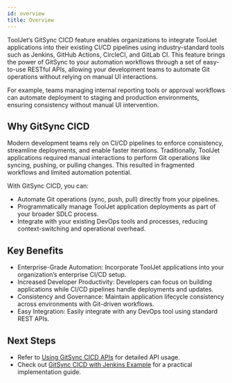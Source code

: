 ```yaml
---
id: overview
title: Overview
---
```



ToolJet’s GitSync CICD feature enables organizations to integrate ToolJet applications into their existing CI/CD pipelines using industry-standard tools such as Jenkins, GitHub Actions, CircleCI, and GitLab CI. This feature brings the power of GitSync to your automation workflows through a set of easy-to-use RESTful APIs, allowing your development teams to automate Git operations without relying on manual UI interactions.

For example, teams managing internal reporting tools or approval workflows can automate deployment to staging and production environments, ensuring consistency without manual UI intervention.

## Why GitSync CICD

Modern development teams rely on CI/CD pipelines to enforce consistency, streamline deployments, and enable faster iterations. Traditionally, ToolJet applications required manual interactions to perform Git operations like syncing, pushing, or pulling changes. This resulted in fragmented workflows and limited automation potential.

With GitSync CICD, you can:
- Automate Git operations (sync, push, pull) directly from your pipelines.
- Programmatically manage ToolJet application deployments as part of your broader SDLC process.
- Integrate with your existing DevOps tools and processes, reducing context-switching and operational overhead.

## Key Benefits
- Enterprise-Grade Automation: Incorporate ToolJet applications into your organization’s enterprise CI/CD setup.
- Increased Developer Productivity: Developers can focus on building applications while CI/CD pipelines handle deployments and updates.
- Consistency and Governance: Maintain application lifecycle consistency across environments with Git-driven workflows.
- Easy Integration: Easily integrate with any DevOps tool using standard REST APIs.

## Next Steps
- Refer to [Using GitSync CICD APIs](/docs/development-lifecycle/cicd/api-reference) for detailed API usage.
- Check out [GitSync CICD with Jenkins Example](/git-sync-cicd-with-jenkins-example) for a practical implementation guide.